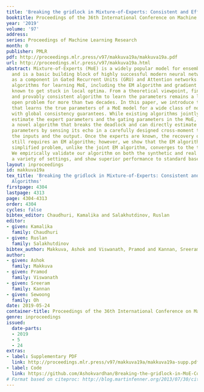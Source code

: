 ```yaml
---
title: 'Breaking the gridlock in Mixture-of-Experts: Consistent and Efficient Algorithms'
booktitle: Proceedings of the 36th International Conference on Machine Learning
year: '2019'
volume: '97'
address: 
series: Proceedings of Machine Learning Research
month: 0
publisher: PMLR
pdf: http://proceedings.mlr.press/v97/makkuva19a/makkuva19a.pdf
url: http://proceedings.mlr.press/v97/makkuva19a.html
abstract: Mixture-of-Experts (MoE) is a widely popular model for ensemble learning
  and is a basic building block of highly successful modern neural networks as well
  as a component in Gated Recurrent Units (GRU) and Attention networks. However, present
  algorithms for learning MoE, including the EM algorithm and gradient descent, are
  known to get stuck in local optima. From a theoretical viewpoint, finding an efficient
  and provably consistent algorithm to learn the parameters remains a long standing
  open problem for more than two decades. In this paper, we introduce the first algorithm
  that learns the true parameters of a MoE model for a wide class of non-linearities
  with global consistency guarantees. While existing algorithms jointly or iteratively
  estimate the expert parameters and the gating parameters in the MoE, we propose
  a novel algorithm that breaks the deadlock and can directly estimate the expert
  parameters by sensing its echo in a carefully designed cross-moment tensor between
  the inputs and the output. Once the experts are known, the recovery of gating parameters
  still requires an EM algorithm; however, we show that the EM algorithm for this
  simplified problem, unlike the joint EM algorithm, converges to the true parameters.
  We empirically validate our algorithm on both the synthetic and real data sets in
  a variety of settings, and show superior performance to standard baselines.
layout: inproceedings
id: makkuva19a
tex_title: 'Breaking the gridlock in Mixture-of-Experts: Consistent and Efficient
  Algorithms'
firstpage: 4304
lastpage: 4313
page: 4304-4313
order: 4304
cycles: false
bibtex_editor: Chaudhuri, Kamalika and Salakhutdinov, Ruslan
editor:
- given: Kamalika
  family: Chaudhuri
- given: Ruslan
  family: Salakhutdinov
bibtex_author: Makkuva, Ashok and Viswanath, Pramod and Kannan, Sreeram and Oh, Sewoong
author:
- given: Ashok
  family: Makkuva
- given: Pramod
  family: Viswanath
- given: Sreeram
  family: Kannan
- given: Sewoong
  family: Oh
date: 2019-05-24
container-title: Proceedings of the 36th International Conference on Machine Learning
genre: inproceedings
issued:
  date-parts:
  - 2019
  - 5
  - 24
extras:
- label: Supplementary PDF
  link: http://proceedings.mlr.press/v97/makkuva19a/makkuva19a-supp.pdf
- label: Code
  link: https://github.com/Ashokvardhan/Breaking-the-gridlock-in-MoE-Consistent-and-Efficient-Algorithms
# Format based on citeproc: http://blog.martinfenner.org/2013/07/30/citeproc-yaml-for-bibliographies/
---
```


